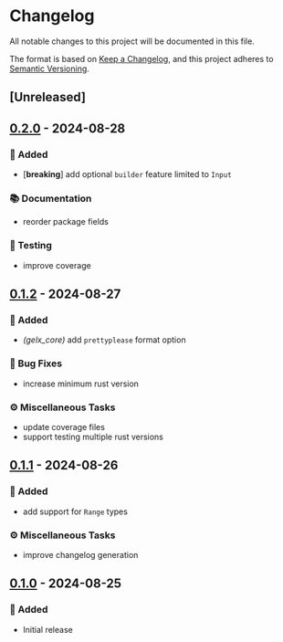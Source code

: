 # Changelog

All notable changes to this project will be documented in this file.

The format is based on [Keep a Changelog](https://keepachangelog.com/en/1.0.0/), and this project adheres to [Semantic Versioning](https://semver.org/spec/v2.0.0.html).

## [Unreleased]

## [0.2.0](https://github.com/ifiokjr/gelx/compare/gelx_core@v0.1.2...gelx_core@v0.2.0) - 2024-08-28

### <!-- 0 -->🎉 Added
- [**breaking**] add optional `builder` feature limited to `Input`

### <!-- 3 -->📚 Documentation
- reorder package fields

### <!-- 6 -->🧪 Testing
- improve coverage

## [0.1.2](https://github.com/ifiokjr/gelx/compare/gelx_core@v0.1.1...gelx_core@v0.1.2) - 2024-08-27

### <!-- 0 -->🎉 Added
- *(gelx_core)* add `prettyplease` format option

### <!-- 1 -->🐛 Bug Fixes
- increase minimum rust version

### <!-- 7 -->⚙️ Miscellaneous Tasks
- update coverage files
- support testing multiple rust versions

## [0.1.1](https://github.com/ifiokjr/gelx/compare/gelx_core@0.1.0...gelx_core@0.1.1) - 2024-08-26

### <!-- 0 -->🎉 Added
- add support for `Range` types

### <!-- 7 -->⚙️ Miscellaneous Tasks
- improve changelog generation

## [0.1.0](https://github.com/ifiokjr/gelx/releases/tag/gelx_core-v0.1.0) - 2024-08-25

### 🎉 Added

- Initial release
